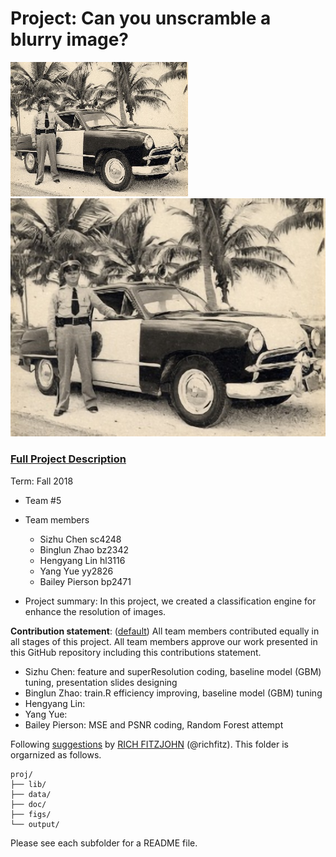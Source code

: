 # Project: Can you unscramble a blurry image? 
![image](figs/img_0001.jpg) ![image](figs/test_pic.jpg) 

### [Full Project Description](doc/project3_desc.md)

Term: Fall 2018

+ Team #5
+ Team members
	+ Sizhu Chen     sc4248
	+ Binglun Zhao   bz2342
	+ Hengyang Lin   hl3116
	+ Yang Yue       yy2826
	+ Bailey Pierson bp2471

+ Project summary: In this project, we created a classification engine for enhance the resolution of images. 
	
**Contribution statement**: ([default](doc/a_note_on_contributions.md)) All team members contributed equally in all stages of this project. All team members approve our work presented in this GitHub repository including this contributions statement. 
+ Sizhu Chen: feature and superResolution coding, baseline model (GBM) tuning, presentation slides designing
+ Binglun Zhao: train.R efficiency improving, baseline model (GBM) tuning
+ Hengyang Lin:
+ Yang Yue:
+ Bailey Pierson: MSE and PSNR coding, Random Forest attempt

Following [suggestions](http://nicercode.github.io/blog/2013-04-05-projects/) by [RICH FITZJOHN](http://nicercode.github.io/about/#Team) (@richfitz). This folder is orgarnized as follows.

```
proj/
├── lib/
├── data/
├── doc/
├── figs/
└── output/
```

Please see each subfolder for a README file.

